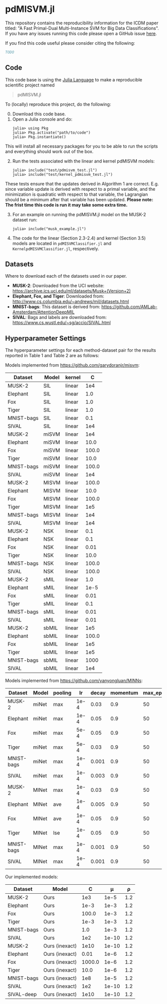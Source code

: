 # pdMISVM.jl

This repository contains the reproducibility information for the ICDM paper titled: "A Fast Primal-Dual Multi-Instance SVM for Big Data Classifications". If you have any issues running this code please open a GitHub issue [here](https://github.com/minds-mines/pdMISVM.jl/issues).

If you find this code useful please consider citing the following:

```bibtex
TODO
```

## Code

This code base is using the [Julia Language](https://julialang.org/) to make a reproducible scientific project named
> pdMISVM.jl 

To (locally) reproduce this project, do the following:

0. Download this code base. 
1. Open a Julia console and do:
   ```
   julia> using Pkg
   julia> Pkg.activate("path/to/code")
   julia> Pkg.instantiate()
   ```

This will install all necessary packages for you to be able to run the scripts and
everything should work out of the box.

2. Run the tests associated with the linear and kernel pdMISVM models:
   ```
   julia> include("test/pdmisvm_test.jl")
   julia> include("test/kernel_pdmisvm_test.jl")
   ```
These tests ensure that the updates derived in Algorithm 1 are correct. E.g. since variable update is derived with respect to a primal variable, and the minimization is quadratic with respect to that variable, the Lagrangian should be a minimum after that variable has been updated. **Please note: The frist time this code is run it may take some extra time.**

3. For an example on running the pdMISVM.jl model on the MUSK-2 dataset run:
   ```
   julia> include("musk_example.jl")
   ```

4. The code for the linear (Section 2.3-2.4) and kernel (Section 3.5) models are located in `pdMISVMClassifier.jl` and `KernelpdMISVMClassifier.jl`, respectively.

## Datasets

Where to download each of the datasets used in our paper.

 - **MUSK-2**: Downloaded from the UCI website: https://archive.ics.uci.edu/ml/datasets/Musk+(Version+2)
 - **Elephant, Fox, and Tiger**: Downloaded from: http://www.cs.columbia.edu/~andrews/mil/datasets.html
 - **MNIST-bags**: This dataset is derived from: https://github.com/AMLab-Amsterdam/AttentionDeepMIL
 - **SIVAL**: Bags and labels are downloaded from: https://www.cs.wustl.edu/~sg/accio/SIVAL.html

## Hyperparameter Settings

The hyperparameter settings for each method-dataset pair for the results reported in Table 1 and Table 2 are as follows:

Models implemented from https://github.com/garydoranjr/misvm:

| Dataset | Model | kernel |   C   |
| ------- | ----- | -----  | ----- |
| MUSK-2 | SIL | linear | 1e4 |
| Elephant | SIL | linear | 1.0 |
| Fox | SIL | linear | 1.0 |
| Tiger | SIL | linear | 1.0 |
| MNIST-bags | SIL | linear | 0.1 |
| SIVAL | SIL | linear | 1e4 |
| MUSK-2 | miSVM | linear | 1e4 |
| Elephant | miSVM | linear | 10.0 |
| Fox | miSVM | linear | 100.0 |
| Tiger | miSVM | linear | 10.0 |
| MNIST-bags | miSVM | linear | 100.0 |
| SIVAL | miSVM | linear | 1e4 |
| MUSK-2 | MISVM | linear | 100.0 |
| Elephant | MISVM | linear | 10.0 |
| Fox | MISVM | linear | 100.0 |
| Tiger | MISVM | linear | 1e5 |
| MNIST-bags | MISVM | linear | 1e4 |
| SIVAL | MISVM | linear | 1e4 |
| MUSK-2 | NSK | linear | 0.1 |
| Elephant | NSK | linear | 0.1 |
| Fox | NSK | linear | 0.01 |
| Tiger | NSK | linear | 10.0 |
| MNIST-bags | NSK | linear | 100.0 |
| SIVAL | NSK | linear | 100.0 |
| MUSK-2 | sMIL | linear | 1.0 |
| Elephant | sMIL | linear | 1e-5 |
| Fox | sMIL | linear | 0.01 |
| Tiger | sMIL | linear | 0.1 |
| MNIST-bags | sMIL | linear | 0.01 |
| SIVAL | sMIL | linear | 0.01 |
| MUSK-2 | sbMIL | linear | 1e5 |
| Elephant | sbMIL | linear | 100.0 |
| Fox | sbMIL | linear | 1e5 |
| Tiger | sbMIL | linear | 1e5 |
| MNIST-bags | sbMIL | linear | 1000 |
| SIVAL | sbMIL | linear | 1e4 |

Models implemented from https://github.com/yanyongluan/MINNs:

| Dataset | Model |   pooling   |   lr   |   decay   | momentum | max_epoch |
| ------- | ----- | ----- | ----- | ----- | ----- | ----- |
| MUSK-2 | miNet | max | 1e-4 | 0.03 | 0.9 | 50 |
| Elephant | miNet | max | 1e-4 | 0.05 | 0.9 | 50 |
| Fox | miNet | max | 5e-4 | 0.05 | 0.9 | 50 |
| Tiger | miNet | max | 5e-4 | 0.03 | 0.9 | 50 |
| MNIST-bags | miNet | max | 1e-4 | 0.001 | 0.9 | 50 |
| SIVAL | miNet | max | 1e-4 | 0.003 | 0.9 | 50 |
| MUSK-2 | MINet | max | 1e-4 | 0.03 | 0.9 | 50 |
| Elephant | MINet | ave | 1e-4 | 0.005 | 0.9 | 50 |
| Fox | MINet | ave | 1e-4 | 0.05 | 0.9 | 50 |
| Tiger | MINet | lse | 1e-4 | 0.05 | 0.9 | 50 |
| MNIST-bags | MINet | max | 1e-4 | 0.001 | 0.9 | 50 |
| SIVAL | MINet | max | 1e-4 | 0.001 | 0.9 | 50 |

Our implemented models:

| Dataset | Model |   C   |   μ   |   ρ   |
| ------- | ----- | ----- | ----- | ----- |
| MUSK-2 | Ours | 1e3 | 1e-5 | 1.2 |
| Elephant | Ours | 1e-3 | 1e-3 | 1.2 |
| Fox | Ours | 100.0 | 1e-3 | 1.2 |
| Tiger | Ours | 1e-3 | 1e-3 | 1.2 |
| MNIST-bags | Ours | 1.0 | 1e-3 | 1.2 |
| SIVAL | Ours | 1e2 | 1e-10 | 1.2 |
| MUSK-2 | Ours (inexact) | 1e10 | 1e-10 | 1.2 |
| Elephant | Ours (inexact) | 0.01 | 1e-6 | 1.2 |
| Fox | Ours (inexact) | 1000.0 | 1e-6 | 1.2 |
| Tiger | Ours (inexact) | 10.0 | 1e-6 | 1.2 |
| MNIST-bags | Ours (inexact) | 1e8 | 1e-5 | 1.2 |
| SIVAL | Ours (inexact) | 1e2 | 1e-10 | 1.2 |
| SIVAL-deep | Ours (inexact) | 1e10 | 1e-10 | 1.2 |
